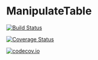 # ManipulateTable

[![Build Status](https://travis-ci.org/piever/ManipulateTable.jl.svg?branch=master)](https://travis-ci.org/piever/ManipulateTable.jl)

[![Coverage Status](https://coveralls.io/repos/piever/ManipulateTable.jl/badge.svg?branch=master&service=github)](https://coveralls.io/github/piever/ManipulateTable.jl?branch=master)

[![codecov.io](http://codecov.io/github/piever/ManipulateTable.jl/coverage.svg?branch=master)](http://codecov.io/github/piever/ManipulateTable.jl?branch=master)
